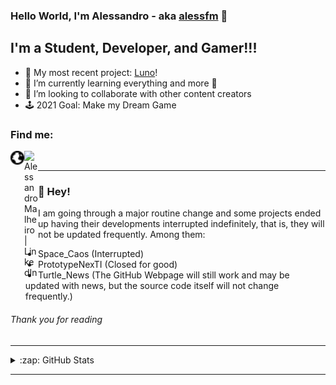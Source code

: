 ### Hello World, I'm Alessandro - aka [alessfm][github] 👋

## I'm a Student, Developer, and Gamer!!!

- 🌌 My most recent project: [Luno][luno]!
- 📝 I’m currently learning everything and more 🤣
- 🤝 I’m looking to collaborate with other content creators
- 🕹️ 2021 Goal: Make my Dream Game

### Find me:

[<img align="left" alt="@alessfm" width="22px" src="https://raw.githubusercontent.com/iconic/open-iconic/master/svg/globe.svg" />][github]
[<img align="left" alt="Alessandro Malheiro | LinkedIn" width="22px" src="https://cdn.jsdelivr.net/npm/simple-icons@v3/icons/linkedin.svg" />][linkedin]
<br />

***

### 🚧 Hey! 
I am going through a major routine change and some projects ended up having their developments interrupted indefinitely, that is, they will not be updated frequently. Among them: 
- Space_Caos (Interrupted) 
- PrototypeNexTI (Closed for good)
- Turtle_News (The GitHub Webpage will still work and may be updated with news, but the source code itself will not change frequently.)

###### Thank you for reading

***

<details>
  <summary>:zap: GitHub Stats</summary>
  <img align="left" alt="codeSTACKr's GitHub Stats" src="https://github-readme-stats.vercel.app/api?username=11-AleXS&show_icons=true&hide_border=true&theme=algolia" />
</details>

---

[github]: https://github.com/11-AleXS
[linkedin]: https://www.linkedin.com/in/alessandro-malheiro/
[luno]: https://github.com/11-AleXS/Luno
